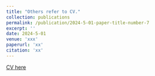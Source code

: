 ```yaml
---
title: "Others refer to CV."
collection: publications
permalink: /publication/2024-5-01-paper-title-number-7
excerpt: ''
date: 2024-5-01
venue: 'xxx'
paperurl: 'xx'
citation: 'xx'
---
```



[CV here](https://shashadehuajiang.github.io/cv/)

